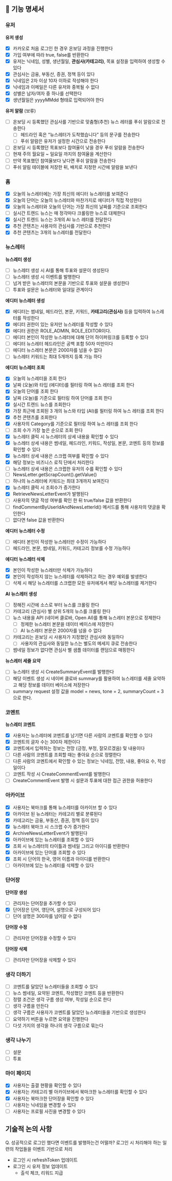 ## 🚋 기능 명세서

### 유저
**유저 생성**
- [x]  카카오로 처음 로그인 한 경우 온보딩 과정을 진행한다
  - [x]  가입 여부에 따라 true, false를 반환한다
- [x]  유저는 닉네임, 성별, 생년월일, **관심사(카테고리)**, 목표 설정을 입력하여 생성할 수 있다
  - [x]  관심사는 금융, 부동산, 증권, 정책 등이 있다
- [x]  닉네임은 2자 이상 10자 이하로 작성해야 한다
- [x]  닉네임과 이메일은 다른 유저와 중복될 수 없다
- [x]  성별은 남자/여자 중 하나를 선택한다
- [x]  생년월일은 yyyyMMdd 형태로 입력되어야 한다

**유저 알람** (보류)
- [ ]  온보딩 시 등록했던 관심사를 기반으로 맞춤형(추천) 뉴스 레터를 푸쉬 알람으로 전송한다
    - [ ]  헤드라인 혹은 “뉴스레터가 도착했습니다” 등의 문구를 전송한다
    - [ ]  푸쉬 알람은 유저가 설정한 시간으로 전송한다
- [ ]  온보딩 시 등록했던 목표보다 참여율이 낮을 경우 푸쉬 알람을 전송한다
- [ ] 현재 주의 월요일 ~ 일요일 까지의 참여율을 계산한다
- [ ] 만약 목표했던 참여율보다 낮다면 푸쉬 알람을 전송한다
- [ ] 푸쉬 알림 테이블에 저장한 뒤, 배치로 지정한 시간에 알람을 보낸다

### 홈
- [x]  오늘의 뉴스레터에는 가장 최신의 에디터 뉴스레터를 보여준다
- [x]  오늘의 단어는 오늘의 뉴스레터와 마찬가지로 에디터가 직접 작성한다
- [x]  오늘의 뉴스레터와 오늘의 단어는 가장 최신의 날짜를 기준으로 조회한다
- [ ]  실시간 트렌드 뉴스는 매 정각마다 크롤링한 뉴스로 대체한다 
- [x]  실시간 트렌드 뉴스는 3개의 AI 뉴스 레터를 전달한다
- [x]  추천 콘텐츠는 사용자의 관심사를 기반으로 추천한다 
- [x]  추천 콘텐츠는 3개의 뉴스레터를 전달한다

### 뉴스레터
**뉴스레터 생성**
- [ ]  뉴스레터 생성 시 AI를 통해 투표와 설문이 생성된다
  - [ ]  뉴스레터 생성 시 이벤트를 발행한다 
  - [ ]  넘겨 받은 뉴스레터의 본문을 기반으로 투표와 설문을 생성한다 
  - [ ]  투표와 설문은 뉴스레터와 일대일 관계이다 

**에디터 뉴스레터 생성**
- [x]  에디터는 썸네일, 헤드라인, 본문, 키워드, **카테고리(관심사)** 등을 입력하여 뉴스레터를 작성한다
- [x]  에디터 권한이 있는 유저만 뉴스레터를 작성할 수 있다
- [x]  에디터 권한은 ROLE_ADMIN, ROLE_EDITOR이다.
- [ ]  에디터 본인이 작성한 뉴스레터에 대해 단어 하이퍼링크를 등록할 수 있다
- [ ]  에디터 뉴스레터 헤드라인은 공백 포함 50자 미만이다
- [ ]  에디터 뉴스레터 본문은 2000자를 넘을 수 없다
- [ ]  뉴스레터 키워드는 최대 5개까지 등록 가능 하다

**에디터 뉴스레터 조회**
- [x]  오늘의 뉴스레터을 조회 한다
  - [x]  날짜 (오늘)와 타입 (에디터)를 필터링 하여 뉴스 레터를 조회 한다
- [x]  오늘의 단어를 조회 한다
  - [x]  날짜 (오늘)를 기준으로 필터링 하여 단어를 조회 한다
- [x]  실시간 트렌드 뉴스를 조회한다
  - [x]  가장 최근에 조회된 3 개의 뉴스와 타입 (AI)를 필터링 하여 뉴스 레터를 조회 한다
- [x]  추천 콘텐츠를 조회한다
  - [x]  사용자의 Category를 기준으로 필터링 하여 뉴스 레터를 조회 한다
  - [ ]  조회 수가 가장 높은 순으로 조회 한다
- [x]  뉴스레터 클릭 시 뉴스레터의 상세 내용을 확인할 수 있다
  - [x]  뉴스레터 상세 내용은 썸네일, 헤드라인, 키워드, 작성일, 본문, 코멘트 등의 정보를 확인할 수 있다
- [x]  뉴스레터 상세 내용은 스크랩 여부를 확인할 수 있다
  - [x]  해당 정보는 비즈니스 로직 단에서 처리한다
- [ ]  뉴스레터 상세 내용은 스크랩한 유저의 수를 확인할 수 있다
  - [ ]  NewsLetter.getScrapCount().getValue()
- [ ]  하나의 뉴스레터에 키워드는 최대 3개까지 보여진다
- [x]  뉴스레터 클릭 시 조회수가 증가한다
  - [x]  RetrieveNewsLetterEvent가 발행된다
- [ ]  사용자의 댓글 작성 여부를 확인 한 뒤 true/false 값을 반환한다 
  - [ ]  findCommentByUserIdAndNewsLetterId() 메서드를 통해 사용자의 댓글을 확인한다
  - [ ]  없다면 false 값을 반환한다 

**에디터 뉴스레터 수정**
- [ ]  에디터 본인이 작성한 뉴스레터만 수정이 가능하다
- [ ]  헤드라인, 본문, 썸네일, 키워드, 카테고리 정보를 수정 가능하다

**에디터 뉴스레터 삭제**
- [x]  본인이 작성한 뉴스레터만 삭제가 가능하다
- [x]  본인이 작성하지 않는 뉴스레터를 삭제하려고 하는 경우 예외를 발생한다
- [ ]  삭제 시 해당 뉴스레터를 스크랩한 모든 유저에게서 해당 뉴스레터를 제거한다

**AI 뉴스레터 생성**
- [ ]  정해진 시간에 소스로 부터 뉴스를 크롤링 한다 
- [ ]  카테고리 (관심사) 별 상위 5개의 뉴스를 크롤링 한다
- [ ]  뉴스 내용을 API (네이버 클로바, Open AI)를 통해 뉴스레터 본문으로 정제한다
    - [ ]  정제한 뉴스레터 본문을 데이터 베이스에 저장한다
    - [ ]  AI 뉴스레터 본문은 2000자를 넘을 수 없다
- [ ]  카테고리는 온보딩 시 사용자가 지정했던 관심사와 동일하다
    - [ ]  사용자의 관심사와 동일한 뉴스는 별도의 메세지 큐로 전송한다
- [ ] 썸네일 정보가 없다면 관심사 별 샘플 데이터를 랜덤으로 매핑한다

**뉴스레터 세줄 요약**
- [ ]  뉴스레터 생성 시 CreateSummaryEvent를 발행한다
- [ ]  해당 이벤트 생성 시 네이버 클로바 summary를 활용하여 뉴스레터를 세줄 요약하고 해당 정보를 데이터 베이스에 저장한다
- [ ]  summary request 설정 값을 model = news, tone = 2, summaryCount = 3 으로 한다.

### 코멘트 
**뉴스레터 코멘트**
- [x]  사용자는 뉴스레터에 코멘트를 남기면 다른 사람의 코멘트를 확인할 수 있다
- [x]  코멘트의 글자 수는 300자 제한이다
- [x]  코멘트에서 입력하는 정보는 전망 (긍정, 부정, 잘모르겠음) 및 내용이다
- [ ]  다른 사람의 코멘트를 조회할 때는 좋아요 순으로 정렬한다 
- [ ]  다른 사람의 코멘트에서 확인할 수 있는 정보는 닉네임, 전망, 내용, 좋아요 수, 작성일이다
- [ ]  코멘트 작성 시 CreateCommentEvent를 발행한다
- [ ]  CreateCommentEvent 발행 시 설문과 투표에 대한 접근 권한을 허용한다

### 아카이브
- [x]  사용자는 북마크를 통해 뉴스레터를 아카이브 할 수 있다
- [x]  아카이브 된 뉴스레터는 카테고리 별로 분류된다
  - [x]  카테고리는 금융, 부동산, 증권, 정책 등이 있다 
- [x]  뉴스레터 북마크 시 스크랩 수가 증가한다
  - [x]  ArchiveNewsLetterEvent가 발행된다
- [x]  아카이브에 있는 뉴스레터를 조회할 수 있다
  - [x] 조회 시 뉴스레터의 타이틀과 썸네일 그리고 아이디를 반환한다
- [x]  아카이브에 있는 단어를 조회할 수 있다
  - [x]  조회 시 단어의 한국, 영어 이름과 아이디를 반환한다 
- [ ]  아카이브에 있는 뉴스레터를 삭제할 수 있다

### 단어장
**단어장 생성**
- [ ]  관리자는 단어장을 추가할 수 있다
- [x]  단어장은 단어, 영단어, 설명으로 구성되어 있다
- [ ]  단어 설명은 300자를 넘어갈 수 없다

**단어장 수정**
- [ ]  관리자만 단어장을 수정할 수 있다

**단어장 삭제**
- [ ]  관리자만 단어장을 삭제할 수 있다

### 생각 더하기
- [ ]   코멘트를 달았던 뉴스레터들을 조회할 수 있다
  - [ ]  뉴스 썸네일, 요약된 코멘트, 작성했던 코멘트 등을 반환한다
  - [ ]  정렬 조건은 생각 구름 생성 여부, 작성일 순으로 한다 
- [ ]  생각 구름을 만든다 
  - [ ]  생각 구름은 사용자가 코멘트를 달았던 뉴스레터들을 기반으로 생성한다
  - [ ]  요약하기 버튼을 누르면 요약을 진행한다 
  - [ ]  다섯 가지의 생각을 하나의 생각 구름으로 묶는다

### 생각 나누기 
- [ ]  설문
- [ ]  투표

### 마이 페이지 
- [x]  사용자는 출결 현황을 확인할 수 있다
- [x]  사용자는 카테고리 별 아카이브에서 북마크한 뉴스레터를 확인할 수 있다
- [x]  사용자는 북마크한 단어장을 확인할 수 있다
- [ ]  사용자는 닉네임을 변경할 수 있다 
- [ ]  사용자는 프로필 사진을 변경할 수 있다 

## 기술적 논의 사항
Q. 성공적으로 로그인 했다면 이벤트를 발행하는건 어떨까? 
로그인 시 처리해야 하는 일련의 작업들을 이벤트 기반으로 처리
- 로그인 시 refreshToken 업데이트
- 로그인 시 유저 정보 업데이트
  - 출석 체크, 리워드 지급
